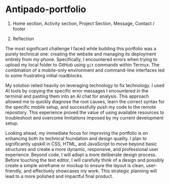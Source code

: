 # Antipado-portfolio

1. Home section, Activity section, Project Section, Message, Contact / footer

2. Reflection

The most significant challenge I faced while building this portfolio was a purely technical one: creating the website and managing its deployment entirely from my phone. Specifically, I encountered errors when trying to upload my local folder to GitHub using `git` commands within Termux. The combination of a mobile-only environment and command-line interfaces led to some frustrating initial roadblocks.

My solution relied heavily on leveraging technology to fix technology. I used AI tools by copying the specific error messages I encountered in the terminal and pasting them into an AI chat for analysis. This approach allowed me to quickly diagnose the root causes, learn the correct syntax for the specific mobile setup, and successfully push my code to the remote repository. This experience proved the value of using available resources to troubleshoot and overcome limitations imposed by my current development setup.

Looking ahead, my immediate focus for improving the portfolio is on enhancing both its technical foundation and design quality. I plan to significantly upskill in CSS, HTML, and JavaScript to move beyond basic structures and create a more dynamic, responsive, and professional user experience. Beyond code, I will adopt a more deliberate design process. Before touching the text editor, I will carefully think of a design and possibly create a simple wireframe or mockup to ensure the layout is clean, user-friendly, and effectively showcases my work. This strategic planning will lead to a more polished and impactful final product.
